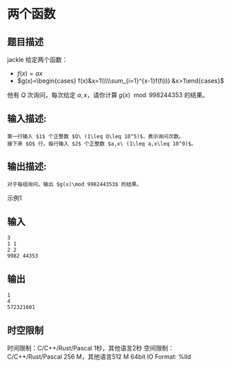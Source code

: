 # 两个函数

## 题目描述

jackle 给定两个函数：  


  * $f(x)=ax$ 
  * $g(x)=\begin{cases} f(x)&x=1\\\\\sum_{i=1}^{x-1}f(f(i)) &x>1\end{cases}$ 

他有 $Q$ 次询问，每次给定 $a,x$，请你计算 $g(x)\mod 998244353$ 的结果。

## 输入描述:
    
    
    第一行输入 $1$ 个正整数 $Q\ (1\leq Q\leq 10^5)$，表示询问次数。  
    接下来 $Q$ 行，每行输入 $2$ 个正整数 $a,x\ (1\leq a,x\leq 10^9)$。

## 输出描述:
    
    
    对于每组询问，输出 $g(x)\mod 998244353$ 的结果。

示例1 

## 输入
    
    
    3
    1 1
    2 2
    9982 44353

## 输出
    
    
    1
    4
    572321601


## 时空限制

时间限制：C/C++/Rust/Pascal 1秒，其他语言2秒
空间限制：C/C++/Rust/Pascal 256 M，其他语言512 M
64bit IO Format: %lld